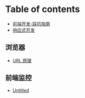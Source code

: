 # Table of contents

* [前端开发-踩坑指南](README.md)
* [响应式开发](xiangyingshi.md)

## 浏览器

* [URL 原理](liu-lan-qi/url-yuan-li.md)

## 前端监控

* [Untitled](qian-duan-jian-kong/untitled.md)

